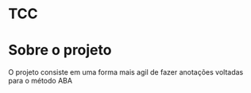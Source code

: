 # TCC

# Sobre o projeto  
  O projeto consiste em uma forma mais agil de fazer anotações voltadas para o método ABA

